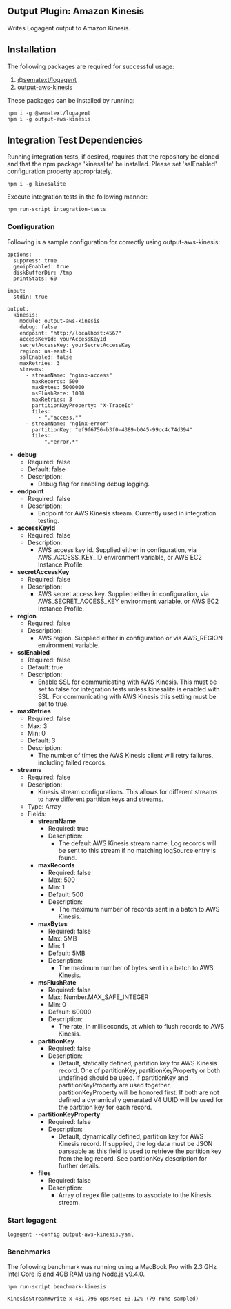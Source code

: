 ## Output Plugin: Amazon Kinesis

Writes Logagent output to Amazon Kinesis.

## Installation

The following packages are required for successful usage:

1. [@sematext/logagent](https://www.npmjs.com/package/@sematext/logagent)
2. [output-aws-kinesis](https://www.npmjs.com/package/output-aws-kinesis)

These packages can be installed by running:

```
npm i -g @sematext/logagent
npm i -g output-aws-kinesis
```

## Integration Test Dependencies

Running integration tests, if desired, requires that the repository be cloned and that the npm package 'kinesalite' be installed. Please set 'sslEnabled' configuration property appropriately.

```
npm i -g kinesalite
```

Execute integration tests in the following manner:

```
npm run-script integration-tests
```

### Configuration

Following is a sample configuration for correctly using output-aws-kinesis:

```
options:
  suppress: true
  geoipEnabled: true
  diskBufferDir: /tmp
  printStats: 60

input:
  stdin: true

output:
  kinesis:
    module: output-aws-kinesis
    debug: false
    endpoint: "http://localhost:4567"
    accessKeyId: yourAccessKeyId
    secretAccessKey: yourSecretAccessKey
    region: us-east-1
    sslEnabled: false
    maxRetries: 3
    streams:
      - streamName: "nginx-access"
        maxRecords: 500
        maxBytes: 5000000
        msFlushRate: 1000
        maxRetries: 3
        partitionKeyProperty: "X-TraceId"
        files:
          - ".*access.*"
      - streamName: "nginx-error"
        partitionKey: "ef9f6756-b3f0-4389-b045-99cc4c74d394"
        files:
          - ".*error.*"
```
- **debug**
  - Required: false
  - Default: false
  - Description:
    - Debug flag for enabling debug logging.
- **endpoint**
  - Required: false
  - Description:
    - Endpoint for AWS Kinesis stream. Currently used in integration testing.
- **accessKeyId**
  - Required: false
  - Description:
    - AWS access key id. Supplied either in configuration, via AWS_ACCESS_KEY_ID environment variable, or AWS EC2 Instance Profile.
- **secretAccessKey**
  - Required: false
  - Description:
    - AWS secret access key. Supplied either in configuration, via AWS_SECRET_ACCESS_KEY environment variable, or AWS EC2 Instance Profile.
- **region**
  - Required: false
  - Description:
    - AWS region. Supplied either in configuration or via AWS_REGION environment variable.
- **sslEnabled**
  - Required: false
  - Default: true
  - Description:
    - Enable SSL for communicating with AWS Kinesis. This must be set to false for integration tests unless kinesalite is enabled with SSL. For communicating with AWS Kinesis this setting must be set to true.
- **maxRetries**
  - Required: false
  - Max: 3
  - Min: 0
  - Default: 3
  - Description:
    - The number of times the AWS Kinesis client will retry failures, including failed records.
- **streams**
  - Required: false
  - Description:
    - Kinesis stream configurations. This allows for different streams to have different partition keys and streams.
  - Type: Array
  - Fields:
    - **streamName**
      - Required: true
      - Description:
        - The default AWS Kinesis stream name. Log records will be sent to this stream if no matching logSource entry is found.
    - **maxRecords**
      - Required: false
      - Max: 500
      - Min: 1
      - Default: 500
      - Description:
        - The maximum number of records sent in a batch to AWS Kinesis.
    - **maxBytes**
      - Required: false
      - Max: 5MB
      - Min: 1
      - Default: 5MB
      - Description:
        - The maximum number of bytes sent in a batch to AWS Kinesis.
    - **msFlushRate**
      - Required: false
      - Max: Number.MAX_SAFE_INTEGER
      - Min: 0
      - Default: 60000
      - Description:
        - The rate, in milliseconds, at which to flush records to AWS Kinesis.
    - **partitionKey**
      - Required: false
      - Description:
        - Default, statically defined, partition key for AWS Kinesis record. One of partitionKey, partitionKeyProperty or both undefined should be used. If partitionKey and partitionKeyProperty are used together, partitionKeyProperty will be honored first. If both are not defined a dynamically generated V4 UUID will be used for the partition key for each record.
    - **partitionKeyProperty**
      - Required: false
      - Description:
        - Default, dynamically defined, partition key for AWS Kinesis record. If supplied, the log data must be JSON parseable as this field is used to retrieve the partition key from the log record. See partitionKey description for further details.
    - **files**
      - Required: false
      - Description:
        - Array of regex file patterns to associate to the Kinesis stream.

### Start logagent

```
logagent --config output-aws-kinesis.yaml
```

### Benchmarks

The following benchmark was running using a MacBook Pro with 2.3 GHz Intel Core i5 and 4GB RAM using Node.js v9.4.0.

```
npm run-script benchmark-kinesis

KinesisStream#write x 481,796 ops/sec ±3.12% (79 runs sampled)
```
